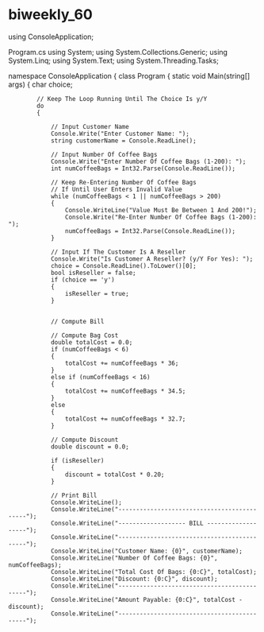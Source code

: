 # biweekly_60
using ConsoleApplication;

Program.cs
﻿using System;
using System.Collections.Generic;
using System.Linq;
using System.Text;
using System.Threading.Tasks;

namespace ConsoleApplication
{
    class Program
    {
        static void Main(string[] args)
        {
            char choice;

            // Keep The Loop Running Until The Choice Is y/Y
            do
            {

                // Input Customer Name
                Console.Write("Enter Customer Name: ");
                string customerName = Console.ReadLine();

                // Input Number Of Coffee Bags
                Console.Write("Enter Number Of Coffee Bags (1-200): ");
                int numCoffeeBags = Int32.Parse(Console.ReadLine());

                // Keep Re-Entering Number Of Coffee Bags
                // If Until User Enters Invalid Value
                while (numCoffeeBags < 1 || numCoffeeBags > 200)
                {
                    Console.WriteLine("Value Must Be Between 1 And 200!");
                    Console.Write("Re-Enter Number Of Coffee Bags (1-200): ");
                    numCoffeeBags = Int32.Parse(Console.ReadLine());
                }

                // Input If The Customer Is A Reseller
                Console.Write("Is Customer A Reseller? (y/Y For Yes): ");
                choice = Console.ReadLine().ToLower()[0];
                bool isReseller = false;
                if (choice == 'y')
                {
                    isReseller = true;
                }


                // Compute Bill

                // Compute Bag Cost
                double totalCost = 0.0;
                if (numCoffeeBags < 6)
                {
                    totalCost += numCoffeeBags * 36;
                }
                else if (numCoffeeBags < 16)
                {
                    totalCost += numCoffeeBags * 34.5;
                }
                else
                {
                    totalCost += numCoffeeBags * 32.7;
                }

                // Compute Discount
                double discount = 0.0;

                if (isReseller)
                {
                    discount = totalCost * 0.20;
                }

                // Print Bill
                Console.WriteLine();
                Console.WriteLine("--------------------------------------------");
                Console.WriteLine("------------------- BILL -------------------");
                Console.WriteLine("--------------------------------------------");
                Console.WriteLine("Customer Name: {0}", customerName);
                Console.WriteLine("Number Of Coffee Bags: {0}", numCoffeeBags);
                Console.WriteLine("Total Cost Of Bags: {0:C}", totalCost);
                Console.WriteLine("Discount: {0:C}", discount);
                Console.WriteLine("--------------------------------------------");
                Console.WriteLine("Amount Payable: {0:C}", totalCost - discount);
                Console.WriteLine("--------------------------------------------");



               
